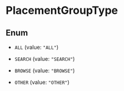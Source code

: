 

# PlacementGroupType

## Enum


* `ALL` (value: `"ALL"`)

* `SEARCH` (value: `"SEARCH"`)

* `BROWSE` (value: `"BROWSE"`)

* `OTHER` (value: `"OTHER"`)



